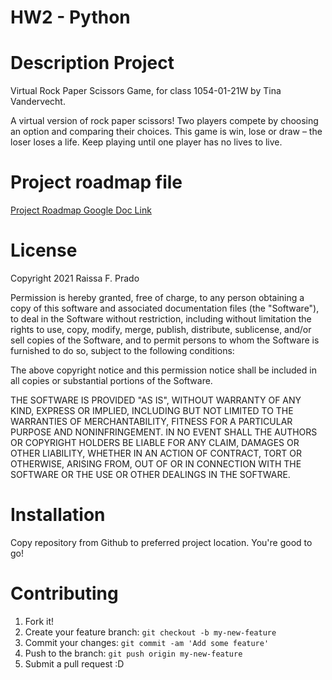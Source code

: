 # HW2 - Python

# Description Project 
Virtual Rock Paper Scissors Game, for class 1054-01-21W by Tina Vandervecht.

A virtual version of rock paper scissors! Two players compete by choosing an option and comparing their choices. This game is win, lose or draw – the loser loses a life. Keep playing until one player has no lives to live.

# Project roadmap file
[Project Roadmap Google Doc Link](https://docs.google.com/document/d/1FsoeHDH37Z7h6PkfNaUKYOPBJ2JoEYYUWvXJotApjoo/edit?usp=sharing )

# License
Copyright 2021 Raissa F. Prado

Permission is hereby granted, free of charge, to any person obtaining a copy of this software and associated documentation files (the "Software"), to deal in the Software without restriction, including without limitation the rights to use, copy, modify, merge, publish, distribute, sublicense, and/or sell copies of the Software, and to permit persons to whom the Software is furnished to do so, subject to the following conditions:

The above copyright notice and this permission notice shall be included in all copies or substantial portions of the Software.

THE SOFTWARE IS PROVIDED "AS IS", WITHOUT WARRANTY OF ANY KIND, EXPRESS OR IMPLIED, INCLUDING BUT NOT LIMITED TO THE WARRANTIES OF MERCHANTABILITY, FITNESS FOR A PARTICULAR PURPOSE AND NONINFRINGEMENT. IN NO EVENT SHALL THE AUTHORS OR COPYRIGHT HOLDERS BE LIABLE FOR ANY CLAIM, DAMAGES OR OTHER LIABILITY, WHETHER IN AN ACTION OF CONTRACT, TORT OR OTHERWISE, ARISING FROM, OUT OF OR IN CONNECTION WITH THE SOFTWARE OR THE USE OR OTHER DEALINGS IN THE SOFTWARE.

# Installation
Copy repository from Github to preferred project location. You're good to go!

# Contributing
1. Fork it!
2. Create your feature branch: `git checkout -b my-new-feature`
3. Commit your changes: `git commit -am 'Add some feature'`
4. Push to the branch: `git push origin my-new-feature`
5. Submit a pull request :D